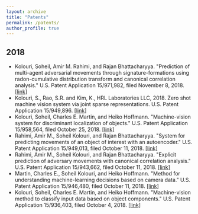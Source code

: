 ```yaml
---
layout: archive
title: "Patents"
permalink: /patents/
author_profile: true
---
```


## 2018

* Kolouri, Soheil, Amir M. Rahimi, and Rajan Bhattacharyya. "Prediction of multi-agent adversarial movements through signature-formations using radon-cumulative distribution transform and canonical correlation analysis." U.S. Patent Application 15/971,982, filed November 8, 2018. [[link]](https://patents.google.com/patent/US20180322642A1/en)
* Kolouri, S., Rao, S.R. and Kim, K., HRL Laboratories LLC, 2018. Zero shot machine vision system via joint sparse representations. U.S. Patent Application 15/949,896. [[link]](https://patents.google.com/patent/US20180322373A1/en)
* Kolouri, Soheil, Charles E. Martin, and Heiko Hoffmann. "Machine-vision system for discriminant localization of objects." U.S. Patent Application 15/958,564, filed October 25, 2018. [[link]](https://patents.google.com/patent/US20180307936A1/en)
* Rahimi, Amir M., Soheil Kolouri, and Rajan Bhattacharyya. "System for predicting movements of an object of interest with an autoencoder." U.S. Patent Application 15/949,013, filed October 11, 2018. [[link]](https://patents.google.com/patent/US20180293736A1/en)
* Rahimi, Amir M., Soheil Kolouri, and Rajan Bhattacharyya. "Explicit prediction of adversary movements with canonical correlation analysis." U.S. Patent Application 15/943,662, filed October 11, 2018. [[link]](https://patents.google.com/patent/US20180290019A1/en)
* Martin, Charles E., Soheil Kolouri, and Heiko Hoffmann. "Method for understanding machine-learning decisions based on camera data." U.S. Patent Application 15/946,480, filed October 11, 2018. [[link]](https://patents.google.com/patent/US20180293464A1/en)
* Kolouri, Soheil, Charles E. Martin, and Heiko Hoffmann. "Machine-vision method to classify input data based on object components." U.S. Patent Application 15/936,403, filed October 4, 2018. [[link]](https://patents.google.com/patent/US20180285699A1/en)
